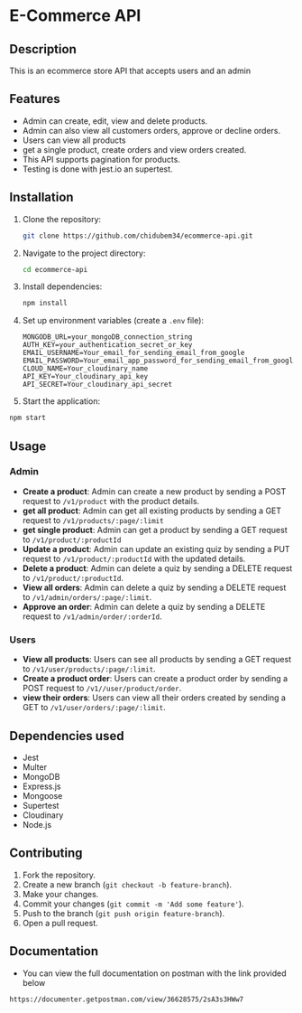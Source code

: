# E-Commerce API

## Description

This is an ecommerce store API that accepts users and an admin

## Features

- Admin can create, edit, view and delete products.
- Admin can also view all customers orders, approve or decline orders.
- Users can view all products
- get a single product, create orders and view orders created.
- This API supports pagination for products.
- Testing is done with jest.io an supertest.

## Installation

1. Clone the repository:
   ```sh
   git clone https://github.com/chidubem34/ecommerce-api.git
   ```
2. Navigate to the project directory:
   ```sh
   cd ecommerce-api
   ```
3. Install dependencies:
   ```sh
   npm install
   ```
4. Set up environment variables (create a `.env` file):

   ```env
   MONGODB_URL=your_mongoDB_connection_string
   AUTH_KEY=your_authentication_secret_or_key
   EMAIL_USERNAME=Your_email_for_sending_email_from_google
   EMAIL_PASSWORD=Your_email_app_password_for_sending_email_from_google
   CLOUD_NAME=Your_cloudinary_name
   API_KEY=Your_cloudinary_api_key
   API_SECRET=Your_cloudinary_api_secret

   ```

5. Start the application:

```sh
npm start
```

## Usage

### Admin

- **Create a product**: Admin can create a new product by sending a POST request to `/v1/product` with the product details.
- **get all product**: Admin can get all existing products by sending a GET request to `/v1/products/:page/:limit`
- **get single product**: Admin can get a product by sending a GET request to `/v1/product/:productId`
- **Update a product**: Admin can update an existing quiz by sending a PUT request to `/v1/product/:productId` with the updated details.
- **Delete a product**: Admin can delete a quiz by sending a DELETE request to `/v1/product/:productId`.
- **View all orders**: Admin can delete a quiz by sending a DELETE request to `/v1/admin/orders/:page/:limit`.
- **Approve an order**: Admin can delete a quiz by sending a DELETE request to `/v1/admin/order/:orderId`.

### Users

- **View all products**: Users can see all products by sending a GET request to `/v1/user/products/:page/:limit`.
- **Create a product order**: Users can create a product order by sending a POST request to `/v1//user/product/order`.
- **view their orders**: Users can view all their orders created by sending a GET to `/v1/user/orders/:page/:limit`.

## Dependencies used

- Jest
- Multer
- MongoDB
- Express.js
- Mongoose
- Supertest
- Cloudinary
- Node.js

## Contributing

1. Fork the repository.
2. Create a new branch (`git checkout -b feature-branch`).
3. Make your changes.
4. Commit your changes (`git commit -m 'Add some feature'`).
5. Push to the branch (`git push origin feature-branch`).
6. Open a pull request.

## Documentation
- You can view the full documentation on postman with the link provided below
```sh
https://documenter.getpostman.com/view/36628575/2sA3s3HWw7
```
